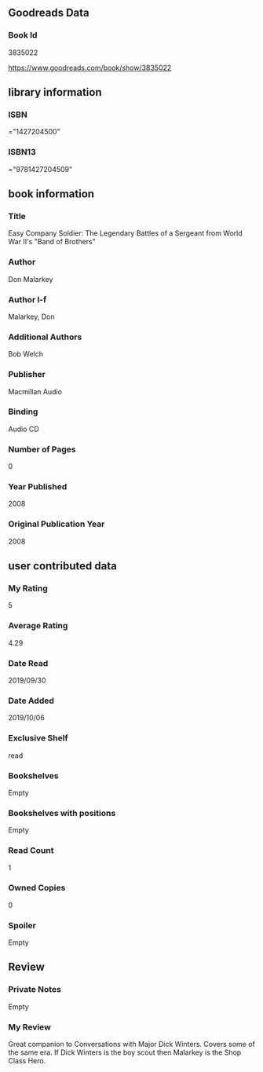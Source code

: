 <!-- This template shows how to bulk convert all columns of data into one markdown file -->
<!-- caveat: substitution key matches column headers from default export. You will get a KeyError if there's a mismatch -->

## Goodreads Data

### Book Id 

3835022

https://www.goodreads.com/book/show/3835022

## library information

### ISBN 
="1427204500"

### ISBN13 
="9781427204509"

## book information

### Title
Easy Company Soldier: The Legendary Battles of a Sergeant from World War II's "Band of Brothers"

### Author 
Don Malarkey

### Author l-f 
Malarkey, Don

### Additional Authors
Bob Welch

### Publisher 
Macmillan Audio

### Binding
Audio CD

### Number of Pages
0

### Year Published
2008

### Original Publication Year 
2008

## user contributed data

### My Rating
5

### Average Rating
4.29

### Date Read
2019/09/30

### Date Added
2019/10/06

### Exclusive Shelf
read

### Bookshelves
Empty

### Bookshelves with positions
Empty

### Read Count
1

### Owned Copies
0

### Spoiler 
Empty

## Review

### Private Notes
Empty

### My Review
Great companion to Conversations with Major Dick Winters. Covers some of the same era. If Dick Winters is the boy scout then Malarkey is the Shop Class Hero.